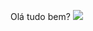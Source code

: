 Olá tudo bem?
![](https://tenor.com/pt-BR/view/morning-happy-tuesday-happy-morning-tuesday-morning-its-tuesday-gif-16751726495338534343)
